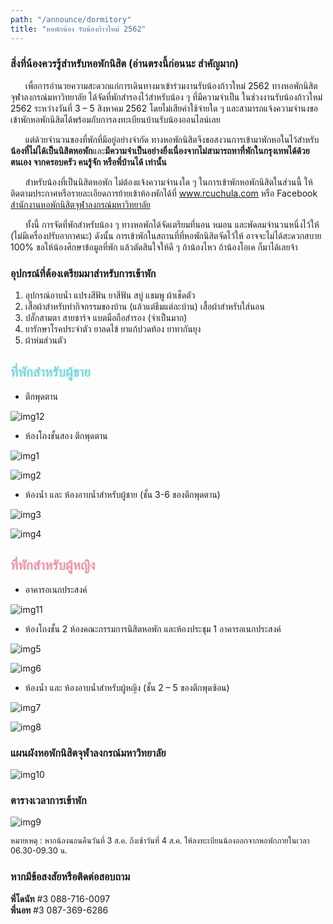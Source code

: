 ```yaml
---
path: "/announce/dormitory"
title: "หอพักน้อง รับน้องก้าวใหม่ 2562"
---
```

### สิ่งที่น้องควรรู้สำหรับหอพักนิสิต (อ่านตรงนี้ก่อนนะ สำคัญมาก)

&nbsp;&nbsp;&nbsp;&nbsp;&nbsp;&nbsp;เพื่อการอำนวยความสะดวกแก่การเดินทางมาเข้าร่วมงานรับน้องก้าวใหม่ 2562 ทางหอพักนิสิตจุฬาลงกรณ์มหาวิทยาลัย ได้จัดที่พักสำรองไว้สำหรับน้อง ๆ ที่มีความจำเป็น ในช่วงงานรับน้องก้าวใหม่ 2562 ระหว่างวันที่ 3 – 5 สิงหาคม 2562 โดยไม่เสียค่าใช้จ่ายใด ๆ และสามารถแจ้งความจำนงขอเข้าพักหอพักนิสิตได้พร้อมกับการลงทะเบียนบ้านรับน้องออนไลน์เลย

&nbsp;&nbsp;&nbsp;&nbsp;&nbsp;&nbsp;แต่ด้วยจำนวนของที่พักที่มีอยู่อย่างจำกัด ทางหอพักนิสิตจึงขอสงวนการเข้ามาพักหอในไว้สำหรับ<strong>น้องที่ไม่ได้เป็นนิสิตหอพัก</strong>และ<strong>มีความจำเป็นอย่างยิ่งเนื่องจากไม่สามารถหาที่พักในกรุงเทพได้ด้วยตนเอง จากครอบครัว คนรู้จัก หรือพี่บ้านได้ เท่านั้น</strong>

&nbsp;&nbsp;&nbsp;&nbsp;&nbsp;&nbsp;สำหรับน้องที่เป็นนิสิตหอพัก ไม่ต้องแจ้งความจำนงใด ๆ ในการเข้าพักหอพักนิสิตในส่วนนี้ ให้ติดตามประกาศหรือรายละเอียดการย้ายเข้าห้องพักได้ที่ <a href="https://www.rcuchula.com">www.rcuchula.com</a> หรือ Facebook <a href="https://www.facebook.com/rcuchula/">สำนักงานหอพักนิสิตจุฬาลงกรณ์มหาวิทยาลัย</a>

&nbsp;&nbsp;&nbsp;&nbsp;&nbsp;&nbsp;ทั้งนี้ การจัดที่พักสำหรับน้อง ๆ ทางหอพักได้จัดเตรียมที่นอน หมอน และพัดลมจำนวนหนึ่งไว้ให้ (ไม่มีเครื่องปรับอากาศนะ) ดังนั้น การเข้าพักในสถานที่ที่หอพักนิสิตจัดไว้ให้ อาจจะไม่ได้สะดวกสบาย 100% ขอให้น้องศึกษาข้อมูลที่พัก แล้วตัดสินใจให้ดี ๆ ถ้าน้องไหว ถ้าน้องโอเค ก็มาได้เลยจ้า

### อุปกรณ์ที่ต้องเตรียมมาสำหรับการเข้าพัก
  1.  อุปกรณ์อาบน้ำ แปรงสีฟัน ยาสีฟัน สบู่ แชมพู ผ้าเช็ดตัว
  2.	เสื้อผ้าสำหรับทำกิจกรรมของบ้าน (แล้วแต่ธีมแต่ละบ้าน) เสื้อผ้าสำหรับใส่นอน
  3.	ปลั๊กสามตา สายชาร์จ แบตมือถือสำรอง (จำเป็นมาก)
  4.	ยารักษาโรคประจำตัว ยาลดไข้ ยาแก้ปวดท้อง ยาทากันยุง
  5.	ผ้าห่มส่วนตัว

<h2 style="color: #6FD8DD">ที่พักสำหรับผู้ชาย</h2>

-	ตึกพุดตาน

![img12](image/img12.jpg)

- ห้องโถงชั้นสอง ตึกพุดตาน

![img1](image/img1.jpg)

![img2](image/img2.jpg)

- ห้องน้ำ และ ห้องอาบน้ำสำหรับผู้ชาย (ชั้น 3-6 ของตึกพุดตาน)

![img3](image/img3.jpg)

![img4](image/img4.jpg)

<h2 style="color: #F58FA3">ที่พักสำหรับผู้หญิง</h2>

-	อาคารอเนกประสงค์

![img11](image/img11.jpg)

- ห้องโถงชั้น 2 ห้องคณะกรรมการนิสิตหอพัก และห้องประชุม 1 อาคารอเนกประสงค์

![img5](image/img5.jpg)

![img6](image/img6.jpg)

- ห้องน้ำ และ ห้องอาบน้ำสำหรับผู้หญิง (ชั้น 2 – 5 ของตึกพุดซ้อน)

![img7](image/img7.jpg) 

![img8](image/img8.jpg)

### แผนผังหอพักนิสิตจุฬาลงกรณ์มหาวิทยาลัย

![img10](image/img10.jpg)

### ตารางเวลาการเข้าพัก

<div>

![img9](image/img9.jpg)

</div>

<span style="font-size:0.8rem">หมายเหตุ : หากน้องนอนคืนวันที่ 3 ส.ค. ถึงเช้าวันที่ 4 ส.ค. ให้ลงทะเบียนน้องออกจากหอพักภายในเวลา 06.30-09.30 น.</span>

### หากมีข้อสงสัยหรือติดต่อสอบถาม

<strong>พี่โดนัท</strong> #3 088-716-0097<br/>
<strong>พี่นอท</strong> #3 087-369-6286
